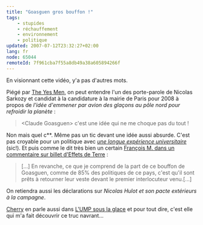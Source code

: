 ```yaml
---
title: "Goasguen gros bouffon !"
tags:
    - stupides
    - réchauffement
    - environnement
    - politique
updated: 2007-07-12T23:32:27+02:00
lang: fr
node: 65044
remoteId: 7f961cba7f55a8db49a38a605894266f
---
```

 
En visionnant cette vidéo, y'a pas d'autres mots.

 
<div class="video">
	<object width="425" height="350" type="application/x-shockwave-flash" data="http://www.youtube.com/v/S8h6QuAjrpk">
		<param name="movie" value="http://www.youtube.com/v/S8h6QuAjrpk"></param>
		<param name="allowfullscreen" value="true"></param>
	</object>
</div>

 
Piégé par [The Yes Men](http://fr.wikipedia.org/wiki/The_Yes_Men), on peut entendre l'un des porte-parole de Nicolas Sarkozy et candidat à la candidature à la mairie de Paris pour 2008 à propos de *l'idée d'emmener par avion des glaçons au pôle nord pour refroidir la planète* :

 <blockquote>
&lt;Claude Goasguen&gt; c'est une idée qui ne me choque pas du tout !
</blockquote>

 
Non mais quel c**. Même pas un tic devant une idée aussi absurde. C'est pas croyable pour un politique avec [*une longue expérience universitaire*](http://claudegoasguen.typepad.com/about.html) (sic!). Et puis comme le dit très bien un certain [François M. dans un commentaire sur billet d'Effets de Terre](http://terre.blogs.liberation.fr/terre/2007/03/sarkozy_et_le_m.html#comment-64977876) :

 <blockquote>
[...] En revanche, ce que je comprend de la part de ce bouffon de Goasguen, comme de 85% des politiques de ce pays, c'est qu'il sont prêts à retourner leur veste devant le premier interlocuteur venu.[...]
</blockquote>

 
On retiendra aussi les déclarations sur *Nicolas Hulot et son pacte extérieurs à la campagne*.

 
[Cherry](http://t-ka.net/blog) en parle aussi dans [L'UMP sous la glace](http://t-ka.net/blog/l_ump_sous_la_glace) et pour tout dire, c'est elle qui m'a fait découvrir ce truc navrant...

